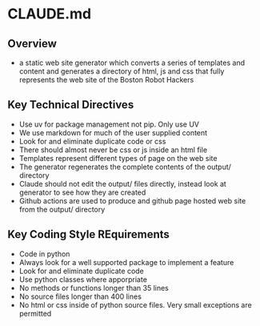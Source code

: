 # CLAUDE.md

## Overview

* a static web site generator which converts a series of templates and content and generates a directory of html, js and css that fully represents the web site of the Boston Robot Hackers

## Key Technical Directives

* Use uv for package management not pip. Only use UV
* We use markdown for much of the user supplied content
* Look for and eliminate duplicate code or css
* There should almost never be css or js inside an html file
* Templates represent different types of page on the web site
* The generator regenerates the complete contents of the output/ directory
* Claude should not edit the output/ files directly, instead look at generator to see how they are created
* Github actions are used to produce and github page hosted web site from the output/ directory

## Key Coding Style REquirements

* Code in python
* Always look for a well supported package to implement a feature
* Look for and eliminate duplicate code
* Use python classes where apporpriate
* No methods or functions longer than 35 lines
* No source files longer than 400 lines
* No html or css inside of python source files. Very small exceptions are permitted


